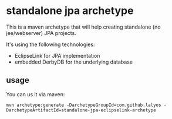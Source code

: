 # standalone jpa archetype

This is a maven archetype that will help creating standalone (no jee/webserver) JPA projects.

It's using the following technologies:
* EclipseLink for JPA implementation
* embedded DerbyDB for the underlying database

## usage

You can us it via maven:
```
mvn archetype:generate -DarchetypeGroupId=com.github.lalyos -DarchetypeArtifactId=standalone-jpa-eclipselink-archetype
```